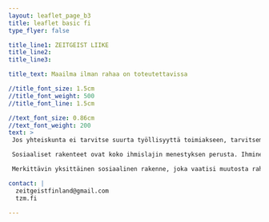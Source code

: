 ```yaml
---
layout: leaflet_page_b3
title: leaflet basic fi
type_flyer: false

title_line1: ZEITGEIST LIIKE
title_line2: 
title_line3: 

title_text: Maailma ilman rahaa on toteutettavissa

//title_font_size: 1.5cm
//title_font_weight: 500
//title_font_line: 1.5cm

//text_font_size: 0.86cm
//text_font_weight: 200
text: >
 Jos yhteiskunta ei tarvitse suurta työllisyyttä toimiakseen, tarvitsemme uudenlaisia sosiaalisia rakenteita yhteiskuntaamme. Näitä tarvitaan myös organisoimaan työtä, jota vähäisyydestään huolimatta silti tarvitaan talouden pyörittämiseen. Niihin liittyy rahattoman maailman toteuttamisen sosiaalinen näkökulma.<hr />

 Sosiaaliset rakenteet ovat koko ihmislajin menestyksen perusta. Ihminen pystyy organisoitumaan monella eri tavalla sekä sopeutumaan mitä erilaisimpiin sosiaalisiin rakenteisiin. Itse asiassa juuri raha on todella hyvä esimerkki tästä kyvystä. Rahalla ei itsessään ole juurikaan itseisarvoa, mutta yhteiskunnan kollektiivinen luottaminen sen arvoon mahdollistaa kyseisen instituution menestyksen. Kieltämättä raha on ollut merkittävä tekijä ihmiskunnan kehityksessä. Tämä ei kuitenkaan tarkoita, etteikö kaupankäynnillä ja rahaan perustuvalla yhteiskunnalla olisi haittapuolia, joita pystyttäisiin poistamaan rahattomalla yhteiskunnalla.<hr />

 Merkittävin yksittäinen sosiaalinen rakenne, joka vaatisi muutosta rahattomaan yhteiskuntaa siirtyessä on osakeyhtiö. Yrityksen ovat todella merkittävässä roolissa, yhteiskunnassamme talouden pyörittämisen, sekä tutkimus- ja kehitystyön näkökulmasta. Nykyiseltään yritysten sisäinen rakenne on todella voimakkaasti rakennettu palkkatyön varaan. Edes johtoasemissa olevat henkilöt eivät todennäköisesti jatkaisi työtänsä, jos heille ei siitä maksettaisi. Tässä ei ole kyse mistään ihmisluonnon pohjimmaisesta laiskuudesta, se voidaan jo nähdä siinä työnmäärästä, jota ihmiset ovat valmiita tekemään palkatta toisenlaisten sosiaalisten rakenteiden parissa, kuten esimerkiksi perheen, vapaaehtoisjärjestön taikka omaksi koetun yhteisön parissa.<hr />

contact: |
  zeitgeistfinland@gmail.com
  tzm.fi

---
```


